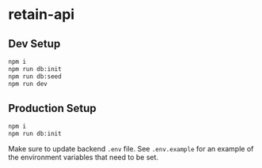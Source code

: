# retain-api

## Dev Setup

```bash
npm i
npm run db:init
npm run db:seed
npm run dev
```

## Production Setup

```bash
npm i
npm run db:init
```

Make sure to update backend `.env` file. See `.env.example` for an example of the environment variables that need to be set.
